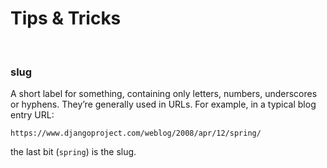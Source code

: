 # Tips & Tricks

<br>

### slug

A short label for something, containing only letters, numbers, underscores or hyphens. They’re generally used in URLs. For example, in a typical blog entry URL:

```
https://www.djangoproject.com/weblog/2008/apr/12/spring/
```

the last bit (`spring`) is the slug.

<br>
